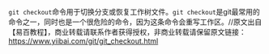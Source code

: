 `git checkout`命令用于切换分支或恢复工作树文件。`git checkout`是git最常用的命令之一，同时也是一个很危险的命令，因为这条命令会重写工作区。//原文出自【易百教程】，商业转载请联系作者获得授权，非商业转载请保留原文链接：https://www.yiibai.com/git/git_checkout.html 
